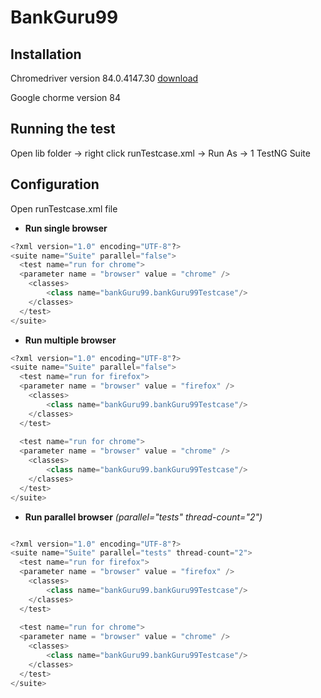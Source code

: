 # BankGuru99

## Installation
Chromedriver version 84.0.4147.30 [download](https://chromedriver.storage.googleapis.com/index.html?path=84.0.4147.30/)

Google chorme version 84

## Running the test
Open lib folder -> right click runTestcase.xml -> Run As -> 1 TestNG Suite

## Configuration 
Open runTestcase.xml file
- **Run single browser** 
```python
<?xml version="1.0" encoding="UTF-8"?>
<suite name="Suite" parallel="false">
  <test name="run for chrome">
  <parameter name = "browser" value = "chrome" />
    <classes>
    	<class name="bankGuru99.bankGuru99Testcase"/>
    </classes>
  </test>
</suite> 	

```
- **Run multiple browser** 
```python
<?xml version="1.0" encoding="UTF-8"?>
<suite name="Suite" parallel="false">
  <test name="run for firefox">
  <parameter name = "browser" value = "firefox" />
    <classes>
    	<class name="bankGuru99.bankGuru99Testcase"/>
    </classes>
  </test>
  
  <test name="run for chrome">
  <parameter name = "browser" value = "chrome" />
    <classes>
    	<class name="bankGuru99.bankGuru99Testcase"/>
    </classes>
  </test>
</suite> 	

```

- **Run parallel browser** *(parallel="tests" thread-count="2")*
```python

<?xml version="1.0" encoding="UTF-8"?>
<suite name="Suite" parallel="tests" thread-count="2">
  <test name="run for firefox">
  <parameter name = "browser" value = "firefox" />
    <classes>
    	<class name="bankGuru99.bankGuru99Testcase"/>
    </classes>
  </test>
  
  <test name="run for chrome">
  <parameter name = "browser" value = "chrome" />
    <classes>
    	<class name="bankGuru99.bankGuru99Testcase"/>
    </classes>
  </test>
</suite> 	


```

